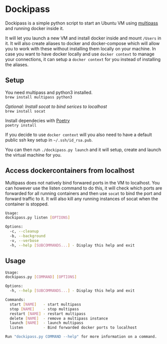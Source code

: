 # Dockipass

Dockipass is a simple python script to start an Ubuntu VM using [multipass](https://multipass.run/) and running docker inside it.

It will let you launch a new VM and install docker inside and mount `/Users` in it. It will also create aliases to docker and docker-compose which will allow you to work with these without installing them locally on your machine. In case you want to have docker locally and use `docker context` to manage your connections, it can  setup a `docker context` for you instead of installing the aliases. 

## Setup
You need multipass and python3 installed.<br>
`brew install multipass python3`

*Optional: Install socat to bind serices to localhost* <br>
`brew install socat`

Install dependecies with [Poetry](https://python-poetry.org/docs/#osx--linux--bashonwindows-install-instructions) <br>
`poetry install`

If you decide to use `docker context` will you also need to have a default public ssh key setup in `~/.ssh/id_rsa.pub`.

You can then run `./dockipass.py launch` and it will setup, create and launch the virtual machine for you.

## Access dockercontainers from localhost
Multipass does not natively bind forwared ports in the VM to localhost. You can however use the listen command to do this, it will check which ports are forwarded for all running containers and then use `socat` to bind the port and forward traffic to it. It will also kill any running instances of socat when the container is stopped. 

```sh
Usage:
dockipass.py listen [OPTIONS]

Options:
  -c, --cleanup
  -b, --background
  -v, --verbose
  -h, --help [SUBCOMMANDS...] - Display this help and exit
```

## Usage
```sh
Usage:
dockipass.py [COMMAND] [OPTIONS]

Options:
  -h, --help [SUBCOMMANDS...] - Display this help and exit

Commands:
  start [NAME]   - start multipass
  stop [NAME]    - stop multipass
  restart [NAME] - restart multipass
  delete [NAME]  - remove a multipass instance
  launch [NAME]  - launch multipass
  listen         - Bind forwarded docker ports to localhost

Run "dockipass.py COMMAND --help" for more information on a command.
```